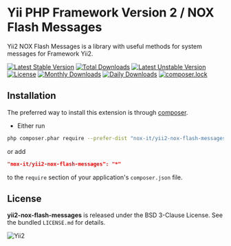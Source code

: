 Yii PHP Framework Version 2 / NOX Flash Messages
================================================

Yii2 NOX Flash Messages is a library with useful methods for system messages for Framework Yii2.

[![Latest Stable Version](https://poser.pugx.org/nox-it/yii2-nox-flash-messages/v/stable)](https://packagist.org/packages/nox-it/yii2-nox-flash-messages)
[![Total Downloads](https://poser.pugx.org/nox-it/yii2-nox-flash-messages/downloads)](https://packagist.org/packages/nox-it/yii2-nox-flash-messages)
[![Latest Unstable Version](https://poser.pugx.org/nox-it/yii2-nox-flash-messages/v/unstable)](https://packagist.org/packages/nox-it/yii2-nox-flash-messages)
[![License](https://poser.pugx.org/nox-it/yii2-nox-flash-messages/license)](https://packagist.org/packages/nox-it/yii2-nox-flash-messages)
[![Monthly Downloads](https://poser.pugx.org/nox-it/yii2-nox-flash-messages/d/monthly)](https://packagist.org/packages/nox-it/yii2-nox-flash-messages)
[![Daily Downloads](https://poser.pugx.org/nox-it/yii2-nox-flash-messages/d/daily)](https://packagist.org/packages/nox-it/yii2-nox-flash-messages)
[![composer.lock](https://poser.pugx.org/nox-it/yii2-nox-flash-messages/composerlock)](https://packagist.org/packages/nox-it/yii2-nox-flash-messages)

## Installation

The preferred way to install this extension is through [composer](http://getcomposer.org/download/).

* Either run

```bash
php composer.phar require --prefer-dist "nox-it/yii2-nox-flash-messages" "*"
```

or add

```json
"nox-it/yii2-nox-flash-messages": "*"
```

to the `require` section of your application's `composer.json` file.

## License

**yii2-nox-flash-messages** is released under the BSD 3-Clause License. See the bundled `LICENSE.md` for details.

![Yii2](https://img.shields.io/badge/Powered_by-Yii_Framework-green.svg?style=flat)
